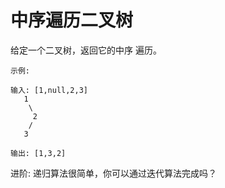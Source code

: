 # 中序遍历二叉树
给定一个二叉树，返回它的中序 遍历。
```$xslt
示例:

输入: [1,null,2,3]
   1
    \
     2
    /
   3

输出: [1,3,2]
```
进阶: 递归算法很简单，你可以通过迭代算法完成吗？

